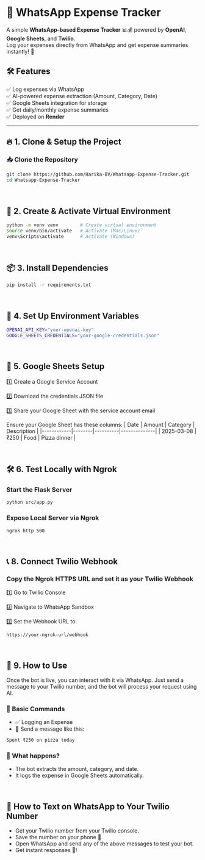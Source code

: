 # 📌 WhatsApp Expense Tracker

A simple **WhatsApp-based Expense Tracker** 📊💰 powered by **OpenAI**, **Google Sheets**, and **Twilio**.  
Log your expenses directly from WhatsApp and get expense summaries instantly! 🚀  

## 🛠 Features  
✅ Log expenses via WhatsApp  
✅ AI-powered expense extraction (Amount, Category, Date)  
✅ Google Sheets integration for storage  
✅ Get daily/monthly expense summaries  
✅ Deployed on **Render**  

---

## 🔥 1. Clone & Setup the Project  
### 📥 Clone the Repository  
```sh
git clone https://github.com/Harika-BV/Whatsapp-Expense-Tracker.git
cd Whatsapp-Expense-Tracker
```

<br>

## 🐍 2. Create & Activate Virtual Environment
```sh
python -m venv venv        # Create virtual environment
source venv/bin/activate   # Activate (Mac/Linux)
venv\Scripts\activate      # Activate (Windows)
```

<br>

## 📦 3. Install Dependencies
```sh
pip install -r requirements.txt
```

<br>

## 🔑 4. Set Up Environment Variables
```sh
OPENAI_API_KEY="your-openai-key"
GOOGLE_SHEETS_CREDENTIALS="your-google-credentials.json"
```

<br>

## 📜 5. Google Sheets Setup
<p>1️⃣ Create a Google Service Account</p>
<p>2️⃣ Download the credentials JSON file</p>
<p>3️⃣ Share your Google Sheet with the service account email</p>

Ensure your Google Sheet has these columns:
| Date       | Amount | Category | Description   |
|------------|--------|----------|--------------|
| 2025-03-08 | ₹250   | Food     | Pizza dinner |

<br>

## 🛠 6. Test Locally with Ngrok
### Start the Flask Server
```sh
python src/app.py
```

### Expose Local Server via Ngrok
```sh
ngrok http 500
```
<br>


## 📞 8. Connect Twilio Webhook

### Copy the Ngrok HTTPS URL and set it as your Twilio Webhook

<p>1️⃣ Go to Twilio Console</p>
<p>2️⃣ Navigate to WhatsApp Sandbox</p>
<p>3️⃣ Set the Webhook URL to:</p>

```
https://your-ngrok-url/webhook
```
<br>

## 🎯 9. How to Use
Once the bot is live, you can interact with it via WhatsApp. Just send a message to your Twilio number, and the bot will process your request using AI.

### 📌 Basic Commands
- ✅ Logging an Expense
- 📩 Send a message like this:

```sh
Spent ₹250 on pizza today
```

### 💾 What happens?
- The bot extracts the amount, category, and date.
- It logs the expense in Google Sheets automatically.

<br>

## 📲 How to Text on WhatsApp to Your Twilio Number
- Get your Twilio number from your Twilio console.
- Save the number on your phone 📱.
- Open WhatsApp and send any of the above messages to test your bot.
- Get instant responses 🚀!